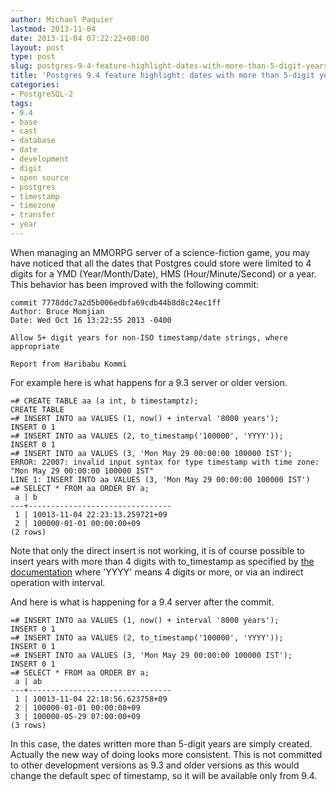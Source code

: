 ```yaml
---
author: Michael Paquier
lastmod: 2013-11-04
date: 2013-11-04 07:22:22+00:00
layout: post
type: post
slug: postgres-9-4-feature-highlight-dates-with-more-than-5-digit-years
title: 'Postgres 9.4 feature highlight: dates with more than 5-digit years'
categories:
- PostgreSQL-2
tags:
- 9.4
- base
- cast
- database
- date
- development
- digit
- open source
- postgres
- timestamp
- timezone
- transfer
- year
---
```

When managing an MMORPG server of a science-fiction game, you may have noticed that all the dates that Postgres could store were limited to 4 digits for a YMD (Year/Month/Date), HMS (Hour/Minute/Second) or a year. This behavior has been improved with the following commit:

    commit 7778ddc7a2d5b006edbfa69cdb44b8d8c24ec1ff
    Author: Bruce Momjian
    Date: Wed Oct 16 13:22:55 2013 -0400
 
    Allow 5+ digit years for non-ISO timestamp/date strings, where appropriate
 
    Report from Haribabu Kommi

For example here is what happens for a 9.3 server or older version.

    =# CREATE TABLE aa (a int, b timestamptz);
    CREATE TABLE
    =# INSERT INTO aa VALUES (1, now() + interval '8000 years');
    INSERT 0 1
    =# INSERT INTO aa VALUES (2, to_timestamp('100000', 'YYYY'));
    INSERT 0 1
    =# INSERT INTO aa VALUES (3, 'Mon May 29 00:00:00 100000 IST');
    ERROR: 22007: invalid input syntax for type timestamp with time zone: "Mon May 29 00:00:00 100000 IST"
    LINE 1: INSERT INTO aa VALUES (3, 'Mon May 29 00:00:00 100000 IST')
    =# SELECT * FROM aa ORDER BY a;
     a | b
    ---+--------------------------------
     1 | 10013-11-04 22:23:13.259721+09
     2 | 100000-01-01 00:00:00+09
    (2 rows)

Note that only the direct insert is not working, it is of course possible to insert years with more than 4 digits with to\_timestamp as specified by [the documentation](http://www.postgresql.org/docs/devel/static/functions-formatting.html) where 'YYYY' means 4 digits or more, or via an indirect operation with interval.

And here is what is happening for a 9.4 server after the commit.

    =# INSERT INTO aa VALUES (1, now() + interval '8000 years');
    INSERT 0 1
    =# INSERT INTO aa VALUES (2, to_timestamp('100000', 'YYYY'));
    INSERT 0 1
    =# INSERT INTO aa VALUES (3, 'Mon May 29 00:00:00 100000 IST');
    INSERT 0 1
    =# SELECT * FROM aa ORDER BY a;
     a | ab
    ---+--------------------------------
     1 | 10013-11-04 22:18:56.623758+09
     2 | 100000-01-01 00:00:00+09
     3 | 100000-05-29 07:00:00+09
    (3 rows)

In this case, the dates written more than 5-digit years are simply created. Actually the new way of doing looks more consistent. This is not committed to other development versions as 9.3 and older versions as this would change the default spec of timestamp, so it will be available only from 9.4.
